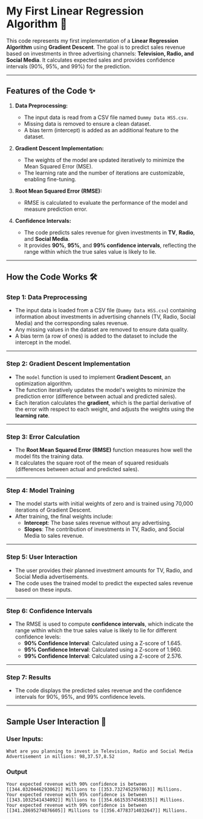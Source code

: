 # My First Linear Regression Algorithm 🚀

This code represents my first implementation of a **Linear Regression Algorithm** using **Gradient Descent**. The goal is to predict sales revenue based on investments in three advertising channels: **Television, Radio, and Social Media**. It calculates expected sales and provides confidence intervals (90%, 95%, and 99%) for the prediction.

---

## Features of the Code ✨

1. **Data Preprocessing:**
   - The input data is read from a CSV file named `Dummy Data HSS.csv`.
   - Missing data is removed to ensure a clean dataset.
   - A bias term (intercept) is added as an additional feature to the dataset.

2. **Gradient Descent Implementation:**
   - The weights of the model are updated iteratively to minimize the Mean Squared Error (MSE).
   - The learning rate and the number of iterations are customizable, enabling fine-tuning.

3. **Root Mean Squared Error (RMSE):**
   - RMSE is calculated to evaluate the performance of the model and measure prediction error.

4. **Confidence Intervals:**
   - The code predicts sales revenue for given investments in **TV**, **Radio**, and **Social Media**.
   - It provides **90%**, **95%**, and **99% confidence intervals**, reflecting the range within which the true sales value is likely to lie.

---

## How the Code Works 🛠️

### Step 1: **Data Preprocessing**
- The input data is loaded from a CSV file (`Dummy Data HSS.csv`) containing information about investments in advertising channels (TV, Radio, Social Media) and the corresponding sales revenue.
- Any missing values in the dataset are removed to ensure data quality.
- A bias term (a row of ones) is added to the dataset to include the intercept in the model.

---

### Step 2: **Gradient Descent Implementation**
- The `model` function is used to implement **Gradient Descent**, an optimization algorithm.
- The function iteratively updates the model's weights to minimize the prediction error (difference between actual and predicted sales).
- Each iteration calculates the **gradient**, which is the partial derivative of the error with respect to each weight, and adjusts the weights using the **learning rate**.

---

### Step 3: **Error Calculation**
- The **Root Mean Squared Error (RMSE)** function measures how well the model fits the training data.
- It calculates the square root of the mean of squared residuals (differences between actual and predicted sales).

---

### Step 4: **Model Training**
- The model starts with initial weights of zero and is trained using 70,000 iterations of Gradient Descent.
- After training, the final weights include:
  - **Intercept**: The base sales revenue without any advertising.
  - **Slopes**: The contribution of investments in TV, Radio, and Social Media to sales revenue.

---

### Step 5: **User Interaction**
- The user provides their planned investment amounts for TV, Radio, and Social Media advertisements.
- The code uses the trained model to predict the expected sales revenue based on these inputs.

---

### Step 6: **Confidence Intervals**
- The RMSE is used to compute **confidence intervals**, which indicate the range within which the true sales value is likely to lie for different confidence levels:
  - **90% Confidence Interval**: Calculated using a Z-score of 1.645.
  - **95% Confidence Interval**: Calculated using a Z-score of 1.960.
  - **99% Confidence Interval**: Calculated using a Z-score of 2.576.

---

### Step 7: **Results**
- The code displays the predicted sales revenue and the confidence intervals for 90%, 95%, and 99% confidence levels.

---

## Sample User Interaction 🤖

### User Inputs:
```text
What are you planning to invest in Television, Radio and Social Media Advertisement in millions: 98,37.57,8.52
```
### Output
```text
Your expected revenue with 90% confidence is between [[344.0320446293062]] Millions to [[353.7327452597863]] Millions.
Your expected revenue with 95% confidence is between [[343.1032541434092]] Millions to [[354.66153574568335]] Millions.
Your expected revenue with 99% confidence is between [[341.28695274876605]] Millions to [[356.47783714032647]] Millions.
```

